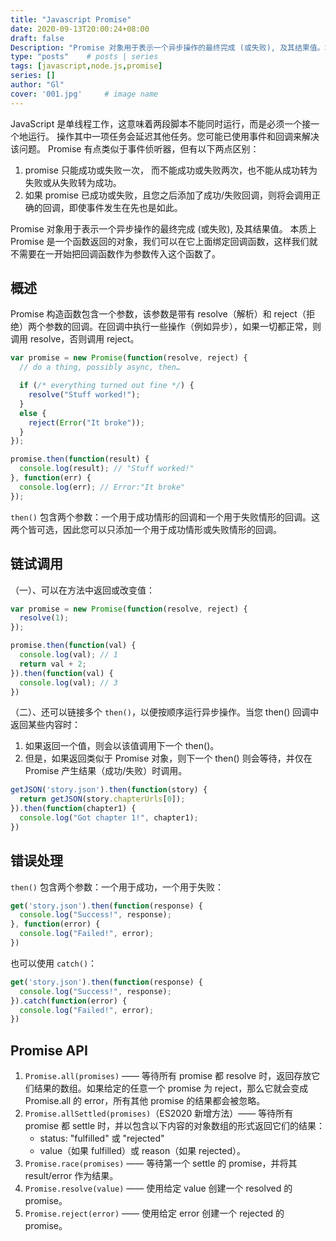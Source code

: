 ```yaml
---
title: "Javascript Promise"
date: 2020-09-13T20:00:24+08:00
draft: false
Description: "Promise 对象用于表示一个异步操作的最终完成 (或失败), 及其结果值。本质上 Promise 是一个函数返回的对象，我们可以在它上面绑定回调函数，这样我们就不需要在一开始把回调函数作为参数传入这个函数了。"
type: "posts"    # posts | series
tags: [javascript,node.js,promise]
series: []
author: "Gl"
cover: '001.jpg'     # image name
---
```


JavaScript 是单线程工作，这意味着两段脚本不能同时运行，而是必须一个接一个地运行。
操作其中一项任务会延迟其他任务。您可能已使用事件和回调来解决该问题。
Promise 有点类似于事件侦听器，但有以下两点区别：

1. promise 只能成功或失败一次， 而不能成功或失败两次，也不能从成功转为失败或从失败转为成功。
1. 如果 promise 已成功或失败，且您之后添加了成功/失败回调，则将会调用正确的回调，即使事件发生在先也是如此。

Promise 对象用于表示一个异步操作的最终完成 (或失败), 及其结果值。
本质上 Promise 是一个函数返回的对象，我们可以在它上面绑定回调函数，这样我们就不需要在一开始把回调函数作为参数传入这个函数了。

## 概述

Promise 构造函数包含一个参数，该参数是带有 resolve（解析）和 reject（拒绝）两个参数的回调。在回调中执行一些操作（例如异步），如果一切都正常，则调用 resolve，否则调用 reject。

```js
var promise = new Promise(function(resolve, reject) {
  // do a thing, possibly async, then…

  if (/* everything turned out fine */) {
    resolve("Stuff worked!");
  }
  else {
    reject(Error("It broke"));
  }
});

promise.then(function(result) {
  console.log(result); // "Stuff worked!"
}, function(err) {
  console.log(err); // Error:"It broke"
});
```

`then()` 包含两个参数：一个用于成功情形的回调和一个用于失败情形的回调。这两个皆可选，因此您可以只添加一个用于成功情形或失败情形的回调。

## 链试调用

（一）、可以在方法中返回或改变值：

```js
var promise = new Promise(function(resolve, reject) {
  resolve(1);
});

promise.then(function(val) {
  console.log(val); // 1
  return val + 2;
}).then(function(val) {
  console.log(val); // 3
})
```

（二）、还可以链接多个 `then()`，以便按顺序运行异步操作。当您 then() 回调中返回某些内容时：

1. 如果返回一个值，则会以该值调用下一个 then()。
1. 但是，如果返回类似于 Promise 对象，则下一个 then() 则会等待，并仅在 Promise 产生结果（成功/失败）时调用。

```js
getJSON('story.json').then(function(story) {
  return getJSON(story.chapterUrls[0]);
}).then(function(chapter1) {
  console.log("Got chapter 1!", chapter1);
})
```

## 错误处理

`then()` 包含两个参数：一个用于成功，一个用于失败：

```js
get('story.json').then(function(response) {
  console.log("Success!", response);
}, function(error) {
  console.log("Failed!", error);
})
```

也可以使用 `catch()`：

```js
get('story.json').then(function(response) {
  console.log("Success!", response);
}).catch(function(error) {
  console.log("Failed!", error);
})
```

## Promise API

1. `Promise.all(promises)` —— 等待所有 promise 都 resolve 时，返回存放它们结果的数组。如果给定的任意一个 promise 为 reject，那么它就会变成 Promise.all 的 error，所有其他 promise 的结果都会被忽略。
1. `Promise.allSettled(promises)`（ES2020 新增方法）—— 等待所有 promise 都 settle 时，并以包含以下内容的对象数组的形式返回它们的结果：
    - status: "fulfilled" 或 "rejected"
    - value（如果 fulfilled）或 reason（如果 rejected）。
1. `Promise.race(promises)` —— 等待第一个 settle 的 promise，并将其 result/error 作为结果。
1. `Promise.resolve(value)` —— 使用给定 value 创建一个 resolved 的 promise。
1. `Promise.reject(error)` —— 使用给定 error 创建一个 rejected 的 promise。